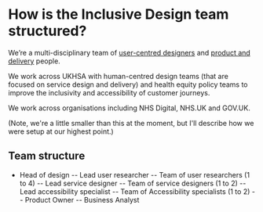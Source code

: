# How is the Inclusive Design team structured?

We’re a multi-disciplinary team of [user-centred designers](https://www.gov.uk/government/collections/digital-data-and-technology-profession-capability-framework#user-centred-design-job-family) and [product and delivery](https://www.gov.uk/government/collections/digital-data-and-technology-profession-capability-framework#product-and-delivery-job-family) people.

We work across UKHSA with human-centred design teams (that are focused on service design and delivery) and health equity policy teams to improve the inclusivity and accessibility of customer journeys.

We work across organisations including NHS Digital, NHS.UK and GOV.UK.

(Note, we're a little smaller than this at the moment, but I'll describe how we were setup at our highest point.)


## Team structure

- Head of design
-- Lead user researcher
-- Team of user researchers (1 to 4)
-- Lead service designer
-- Team of service designers (1 to 2)
-- Lead accessibility specialist
-- Team of Accessibility specialists (1 to 2)
-- Product Owner
-- Business Analyst

